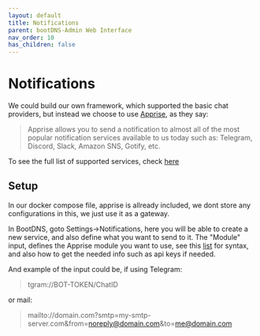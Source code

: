 ```yaml
---
layout: default
title: Notifications
parent: bootDNS-Admin Web Interface
nav_order: 10
has_children: false
---
```


# Notifications

We could build our own framework, which supported the basic chat providers, but instead we choose to use [Apprise](https://github.com/caronc/apprise), as they say:
> Apprise allows you to send a notification to almost all of the most popular notification services available to us today such as: Telegram, Discord, Slack, Amazon SNS, Gotify, etc.

To see the full list of supported services, check [here](https://github.com/caronc/apprise#productivity-based-notifications)

## Setup
In our docker compose file, apprise is allready included, we dont store any configurations in this, we just use it as a gateway.

In BootDNS, goto Settings->Notifications, here you will be able to create a new service, and also define what you want to send to it. 
The "Module" input, defines the Apprise module you want to use, see this [list](https://github.com/caronc/apprise#productivity-based-notifications) for syntax, and also how to get the needed info such as api keys if needed.

And example of the input could be, if using Telegram:
> tgram://BOT-TOKEN/ChatID

or mail:
> mailto://domain.com?smtp=my-smtp-server.com&from=noreply@domain.com&to=me@domain.com
